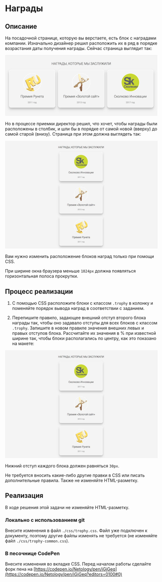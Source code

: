 ﻿# Награды

## Описание
На посадочной странице, которую вы верстаете, есть блок с наградами компании. Изначально дизайнер решил расположить их в ряд в порядке возрастания даты получения награды.
Сейчас страница выглядит так:

![Old layout](../../sources/fluid-trophy-old.jpg)

Но в процессе приемки директор решил, что хочет, чтобы награды были расположены в столбик, и шли бы в порядке от самой новой (вверху) до самой старой (внизу).
Cтраница при этом должна выглядеть так:

![Targret layout](../../sources/fluid-trophy-target.jpg)

Вам нужно изменить расположение блоков наград только при помощи CSS.

При ширине окна браузера меньше `1024px` должна появляться горизонтальная полоса прокрутки.

## Процесс реализации

1. С помощью CSS расположите блоки с классом `.trophy` в колонку и поменяйте порядок вывода наград в соответствии с заданием.

2. Перепишите правило, задающее внешний отступ второго блока награды так, чтобы оно задавало отступы для всех блоков с классом `.trophy`.
Запишите в новом правиле значения внешних левых и правых отступов блока.
Рассчитайте их значения в % при известной ширине так, чтобы блоки располагались по центру, как это показано на макете:

![Targret layout](../../sources/fluid-trophy-target.jpg)

Нижний отступ каждого блока должен равняться `30px`.

Не требуется вносить какие-либо другие правки в CSS или писать дополнительные правила. Также не изменяйте HTML-разметку.

## Реализация

В ходе решения этой задачи не изменяйте HTML-разметку.

### Локально с использованием git

Внесите изменения в файл `./css/trophy.css`. Файл уже подключен к документу, поэтому другие файлы изменять не требуется (не изменяйте файл `./css/trophy-common.css`).

### В песочнице CodePen

Внесите изменения во вкладке CSS. Перед началом работы сделайте форк пена на [https://codepen.io/Netology/pen/jGjGeq](https://codepen.io/Netology/pen/jGjGeq?editors=0100#0)

